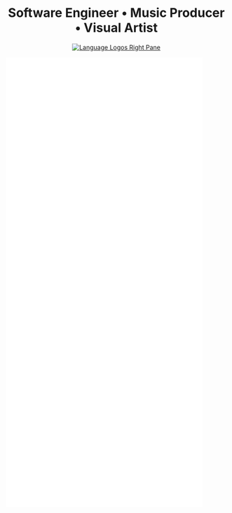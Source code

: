 <h1 align="center">Software Engineer • Music Producer • Visual Artist</h1>

<p align="center">
  <a href="https://skillicons.dev">
    <img alt="Language Logos Right Pane" width="75%" src="https://skillicons.dev/icons?i=python,cpp,go,rust,neovim,vscode,ai,ps,pr" size/>
  </a>
</p>

<p align="left">
  <img alt="Metrics Left Pane" src="/metrics-left-pane.svg">
</p>


